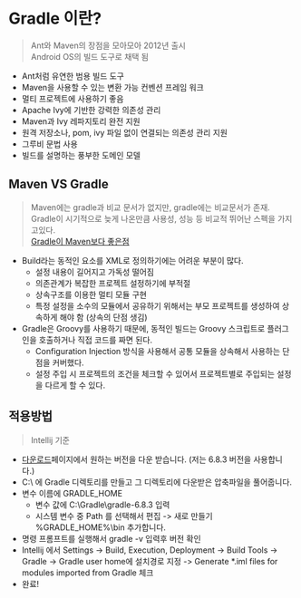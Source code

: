 # Gradle 이란?
> Ant와 Maven의 장점을 모아모아 2012년 출시  
> Android OS의 빌드 도구로 채택 됨
- Ant처럼 유연한 범용 빌드 도구 
- Maven을 사용할 수 있는 변환 가능 컨벤션 프레임 워크 
- 멀티 프로젝트에 사용하기 좋음 
- Apache Ivy에 기반한 강력한 의존성 관리
- Maven과 Ivy 레파지토리 완전 지원 
- 원격 저장소나, pom, ivy 파일 없이 연결되는 의존성 관리 지원
- 그루비 문법 사용
- 빌드를 설명하는 풍부한 도메인 모델

## Maven VS Gradle
> Maven에는 gradle과 비교 문서가 없지만, gradle에는 비교문서가 존재.
> Gradle이 시기적으로 늦게 나온만큼 사용성, 성능 등 비교적 뛰어난 스펙을 가지고있다.  
> [Gradle이 Maven보다 좋은점](https://kwonnam.pe.kr/wiki/gradle/from_maven)
- Build라는 동적인 요소를 XML로 정의하기에는 어려운 부분이 많다.
    - 설정 내용이 길어지고 가독성 떨어짐
    - 의존관계가 복잡한 프로젝트 설정하기에 부적절
    - 상속구조를 이용한 멀티 모듈 구현
    - 특정 설정을 소수의 모듈에서 공유하기 위해서는 부모 프로젝트를 생성하여 상속하게 해야 함 (상속의 단점 생김)
- Gradle은 Groovy를 사용하기 때문에, 동적인 빌드는 Groovy 스크립트로 플러그인을 호출하거나 직접 코드를 짜면 된다.
    - Configuration Injection 방식을 사용해서 공통 모듈을 상속해서 사용하는 단점을 커버했다.
    - 설정 주입 시 프로젝트의 조건을 체크할 수 있어서 프로젝트별로 주입되는 설정을 다르게 할 수 있다.

## 적용방법
> Intellij 기준  

- [다운로드](https://gradle.org/releases/)페이지에서 원하는 버전을 다운 받습니다. (저는 6.8.3 버전을 사용합니다.)
- C:\ 에 Gradle 디렉토리를 만들고 그 디렉토리에 다운받은 압축파일을 풀어줍니다.
- 변수 이름에 GRADLE_HOME
    - 변수 값에 C:\Gradle\gradle-6.8.3 입력
    - 시스템 변수 중 Path 를 선택해서 편집 -> 새로 만들기 %GRADLE_HOME%\bin 추가합니다.
- 명령 프롬프트를 실행해서 gradle -v 입력후 버전 확인
- Intellij 에서 Settings -> Build, Execution, Deployment -> Build Tools -> Gradle -> Gradle user home에 설치경로 지정 -> Generate *.iml files for modules imported from Gradle 체크
- 완료!
